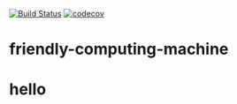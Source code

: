 [![Build Status](https://travis-ci.org/wardence/fcm.svg?branch=master)](https://travis-ci.org/wardence/fcm)
[![codecov](https://codecov.io/gh/wardence/fcm/branch/master/graph/badge.svg)](https://codecov.io/gh/wardence/fcm)

# friendly-computing-machine
# hello
